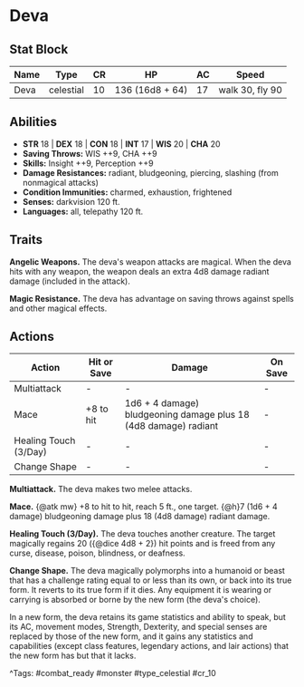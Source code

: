 # Deva

## Stat Block

| Name | Type | CR | HP | AC | Speed |
|------|------|----|----|----|-------|
| Deva | celestial | 10 | 136 (16d8 + 64) | 17 | walk 30, fly 90 |

## Abilities

- **STR** 18 | **DEX** 18 | **CON** 18 | **INT** 17 | **WIS** 20 | **CHA** 20
- **Saving Throws:** WIS ++9, CHA ++9  
- **Skills:** Insight ++9, Perception ++9  
- **Damage Resistances:** radiant, bludgeoning, piercing, slashing (from nonmagical attacks)  
- **Condition Immunities:** charmed, exhaustion, frightened  
- **Senses:** darkvision 120 ft.  
- **Languages:** all, telepathy 120 ft.

## Traits

**Angelic Weapons.** The deva's weapon attacks are magical. When the deva hits with any weapon, the weapon deals an extra 4d8 damage radiant damage (included in the attack).

**Magic Resistance.** The deva has advantage on saving throws against spells and other magical effects.


## Actions

| Action | Hit or Save | Damage | On Save |
|--------|--------------|--------|----------|
| Multiattack | - | - | - |
| Mace | +8 to hit | 1d6 + 4 damage) bludgeoning damage plus 18 (4d8 damage) radiant | - |
| Healing Touch (3/Day) | - | - | - |
| Change Shape | - | - | - |

**Multiattack.** The deva makes two melee attacks.

**Mace.** {@atk mw} +8 to hit to hit, reach 5 ft., one target. {@h}7 (1d6 + 4 damage) bludgeoning damage plus 18 (4d8 damage) radiant damage.

**Healing Touch (3/Day).** The deva touches another creature. The target magically regains 20 ({@dice 4d8 + 2}) hit points and is freed from any curse, disease, poison, blindness, or deafness.

**Change Shape.** The deva magically polymorphs into a humanoid or beast that has a challenge rating equal to or less than its own, or back into its true form. It reverts to its true form if it dies. Any equipment it is wearing or carrying is absorbed or borne by the new form (the deva's choice).

In a new form, the deva retains its game statistics and ability to speak, but its AC, movement modes, Strength, Dexterity, and special senses are replaced by those of the new form, and it gains any statistics and capabilities (except class features, legendary actions, and lair actions) that the new form has but that it lacks.


^Tags: #combat_ready #monster #type_celestial #cr_10
